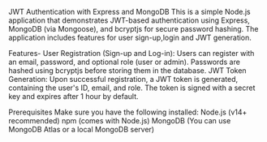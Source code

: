 JWT Authentication with Express and MongoDB
This is a simple Node.js application that demonstrates JWT-based authentication using Express, MongoDB (via Mongoose), and bcryptjs for secure password hashing. The application includes features for user sign-up,login and JWT generation.

Features-
User Registration (Sign-up and Log-in):
Users can register with an email, password, and optional role (user or admin).
Passwords are hashed using bcryptjs before storing them in the database.
JWT Token Generation:
Upon successful registration, a JWT token is generated, containing the user's ID, email, and role.
The token is signed with a secret key and expires after 1 hour by default.

Prerequisites
Make sure you have the following installed:
Node.js (v14+ recommended)
npm (comes with Node.js)
MongoDB (You can use MongoDB Atlas or a local MongoDB server)




